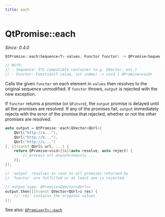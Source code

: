 ```yaml
---
title: each
---
```


# QtPromise::each

*Since: 0.4.0*

```cpp
QtPromise::each(Sequence<T> values, Functor functor) -> QPromise<Sequence<T>>

// With:
// - Sequence: STL compatible container (e.g. QVector, etc.)
// - Functor: Function(T value, int index) -> void | QPromise<void>
```

Calls the given `functor` on each element in `values` then resolves to the original sequence
unmodified. If `functor` throws, `output` is rejected with the new exception.

If `functor` returns a promise (or `QFuture`), the `output` promise is delayed until all the
promises are resolved. If any of the promises fail, `output` immediately rejects with the error
of the promise that rejected, whether or not the other promises are resolved.

```cpp
auto output = QtPromise::each(QVector<QUrl>{
    QUrl("http://a..."),
    QUrl("http://b..."),
    QUrl("http://c...")
}, [](const QUrl& url, ...) {
    return QPromise<void>{[&](auto resolve, auto reject) {
        // process url asynchronously ...
    }};
});

// `output` resolves as soon as all promises returned by
// `functor` are fulfilled or at least one is rejected.

// output type: QPromise<QVector<QUrl>>
output.then([](const QVector<QUrl>& res) {
    // 'res' contains the original values
});
```

See also: [`QPromise<T>::each`](../qpromise/each.md)
